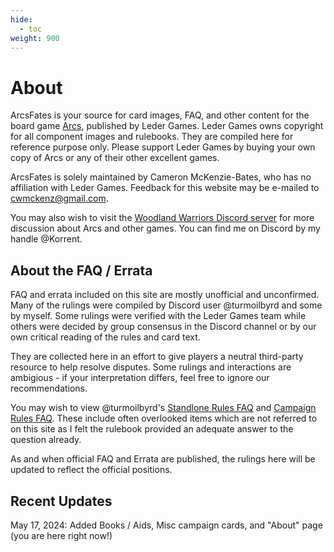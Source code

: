```yaml
---
hide:
  - toc
weight: 900
---
```


# About

ArcsFates is your source for card images, FAQ, and other content for the board game <a href="https://ledergames.com/products/arcs">Arcs</a>, published by Leder Games. Leder Games owns copyright for all component images and rulebooks. They are compiled here for reference purpose only. Please support Leder Games by buying your own copy of Arcs or any of their other excellent games.

ArcsFates is solely maintained by Cameron McKenzie-Bates, who has no affiliation with Leder Games. Feedback for this website may be e-mailed to <a href="mailto:cwmckenz@gmail.com">cwmckenz@gmail.com</a>.

You may also wish to visit the <a href="https://discord.com/invite/woodland-warriors-476234833572397056">Woodland Warriors Discord server</a> for more discussion about Arcs and other games. You can find me on Discord by my handle @Korrent.

## About the FAQ / Errata

FAQ and errata included on this site are mostly unofficial and unconfirmed. Many of the rulings were compiled by Discord user @turmoilbyrd and some by myself. Some rulings were verified with the Leder Games team while others were decided by group consensus in the Discord channel or by our own critical reading of the rules and card text.

They are collected here in an effort to give players a neutral third-party resource to help resolve disputes. Some rulings and interactions are ambigious - if your interpretation differs, feel free to ignore our recommendations.

You may wish to view @turmoilbyrd's <a href="https://docs.google.com/document/d/1OaeEFwosc7JMf9ZukAFQWzB8P2yWtXJmgFInNS7rmOM/edit?usp=sharing">Standlone Rules FAQ</a> and <a href="https://docs.google.com/document/d/1VaYDA6Y75VQi-bkhEsgXoy1DvWeksZ3FmqB4uByxhRk/edit?usp=sharing">Campaign Rules FAQ</a>. These include often overlooked items which are not referred to on this site as I felt the rulebook provided an adequate answer to the question already.

As and when official FAQ and Errata are published, the rulings here will be updated to reflect the official positions.

## Recent Updates

May 17, 2024: Added Books / Aids, Misc campaign cards, and "About" page (you are here right now!)
